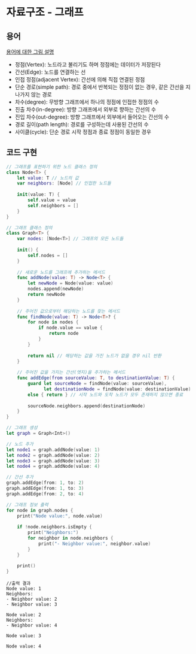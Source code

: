 # 자료구조 - 그래프 

## 용어
[용어에 대한 그림 설명](https://hongcoding.tistory.com/78)
* 정점(Vertex): 노드라고 불리기도 하며 정점에는 데이터가 저장된다
* 간선(Edge): 노드를 연결하는 선
* 인접 정점(adjacent Vertex): 간선에 의해 직접 연결된 정점 
* 단순 경로(simple path): 경로 중에서 반복되는 정점이 없는 경우, 같은 간선을 지나가지 않는 경로 
* 차수(degree): 무방향 그래프에서 하나의 정점에 인접한 정점의 수 
* 진출 차수(in-degree): 방향 그래프에서 외부로 향하는 간선의 수
* 진입 차수(out-degree): 방향 그래프에서 외부에서 들어오는 간선의 수
* 경로 길이(path length): 경로를 구성하는데 사용된 간선의 수 
* 사이클(cycle): 단순 경로 시작 정점과 종료 정점이 동일한 경우


## 코드 구현
```swift
// 그래프를 표현하기 위한 노드 클래스 정의
class Node<T> {
    let value: T // 노드의 값
    var neighbors: [Node] // 인접한 노드들
    
    init(value: T) {
        self.value = value
        self.neighbors = []
    }
}

// 그래프 클래스 정의
class Graph<T> {
    var nodes: [Node<T>] // 그래프의 모든 노드들
    
    init() {
        self.nodes = []
    }
    
    // 새로운 노드를 그래프에 추가하는 메서드
    func addNode(value: T) -> Node<T> {
        let newNode = Node(value: value)
        nodes.append(newNode)
        return newNode
    }
    
    // 주어진 값으로부터 해당하는 노드를 찾는 메서드
    func findNode(value: T) -> Node<T>? {
        for node in nodes {
            if node.value == value {
                return node
            }
        }
        
        return nil // 해당하는 값을 가진 노드가 없을 경우 nil 반환
    }
    
    // 주어진 값을 가지는 간선(엣지)을 추가하는 메서드
	func addEdge(from sourceValue: T, to destinationValue: T) {
		guard let sourceNode = findNode(value: sourceValue),
			  let destinationNode = findNode(value: destinationValue)
		else { return } // 시작 노드와 도착 노드가 모두 존재하지 않으면 종료
		
		sourceNode.neighbors.append(destinationNode)
	}
}

// 그래프 생성
let graph = Graph<Int>()

// 노드 추가
let node1 = graph.addNode(value: 1)
let node2 = graph.addNode(value: 2)
let node3 = graph.addNode(value: 3)
let node4 = graph.addNode(value: 4)

// 간선 추가
graph.addEdge(from: 1, to: 2)
graph.addEdge(from: 1, to: 3)
graph.addEdge(from: 2, to: 4)

// 그래프 정보 출력
for node in graph.nodes {
    print("Node value:", node.value)
    
    if !node.neighbors.isEmpty {
        print("Neighbors:")
        for neighbor in node.neighbors {
            print("- Neighbor value:", neighbor.value)
        }
    }
    
    print()
}

```
```text
//출력 결과
Node value: 1
Neighbors:
- Neighbor value: 2
- Neighbor value: 3

Node value: 2
Neighbors:
- Neighbor value: 4

Node value: 3

Node value: 4

```
